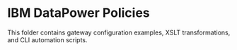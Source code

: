 # IBM DataPower Policies
This folder contains gateway configuration examples, XSLT transformations, and CLI automation scripts.